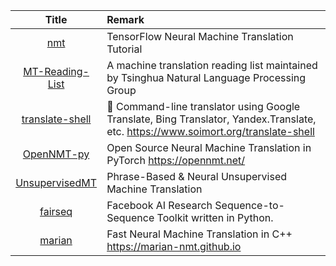 | Title | Remark |
| :----: | :---- |
| [nmt](https://github.com/tensorflow/nmt)|TensorFlow Neural Machine Translation Tutorial|
|[MT-Reading-List](https://github.com/THUNLP-MT/MT-Reading-List)|A machine translation reading list maintained by Tsinghua Natural Language Processing Group|
|[translate-shell](https://github.com/soimort/translate-shell)|💬 Command-line translator using Google Translate, Bing Translator, Yandex.Translate, etc. https://www.soimort.org/translate-shell|
|[OpenNMT-py](https://github.com/OpenNMT/OpenNMT-py)|Open Source Neural Machine Translation in PyTorch https://opennmt.net/|
|[UnsupervisedMT](https://github.com/facebookresearch/UnsupervisedMT)|Phrase-Based & Neural Unsupervised Machine Translation|
|[fairseq](https://github.com/pytorch/fairseq)|Facebook AI Research Sequence-to-Sequence Toolkit written in Python.|
|[marian](https://github.com/marian-nmt/marian)|Fast Neural Machine Translation in C++ https://marian-nmt.github.io|

